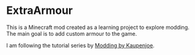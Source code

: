 # ExtraArmour

This is a Minecraft mod created as a learning project to explore modding. The main goal is to add custom armour to the game.

I am following the tutorial series by [Modding by Kaupenjoe](https://www.youtube.com/watch?v=eFofdJ1BYYs&list=PLKGarocXCE1GspJBXQEGuhazihZCSSLmK&index=1).
